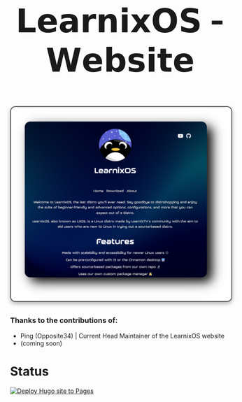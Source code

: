 <div align="center">
  <h2 style="font-size: 74px;">
    <strong> 
      <a href="https://learnixos.github.io/" style="text-decoration: none; color: inherit;">
        𝗟𝗲𝗮𝗿𝗻𝗶𝘅𝗢𝗦 - 𝗪𝗲𝗯𝘀𝗶𝘁𝗲
      </a> 
    </strong>
  </h2>
</div>


<div align="center">

<h1>
      <img src="https://raw.githubusercontent.com/LearnixOS/learnixos.github.io/refs/heads/main/assets/images/homepage.png" align="center" alt="Preview" width="750" style="display: block; margin: 32px auto; border: 2px solid #555; border-radius: 12px; box-shadow: 0 4px 10px rgba(0, 0, 0, 0.3);">
</div>
</div> 



### **Thanks to the contributions of:**
  - Ping (Opposite34) | Current Head Maintainer of the LearnixOS website
  - (coming soon)


# **Status**
[![Deploy Hugo site to Pages](https://github.com/LearnixOS/learnixos.github.io/actions/workflows/hugo.yml/badge.svg)](https://github.com/LearnixOS/learnixos.github.io/actions/workflows/hugo.yml)

